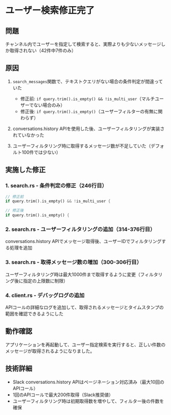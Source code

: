# ユーザー検索修正完了

## 問題
チャンネル内でユーザーを指定して検索すると、実際よりも少ないメッセージしか取得されない（42件中7件のみ）

## 原因
1. `search_messages`関数で、テキストクエリがない場合の条件判定が間違っていた
   - 修正前: `if query.trim().is_empty() && !is_multi_user`（マルチユーザーでない場合のみ）
   - 修正後: `if query.trim().is_empty()`（ユーザーフィルターの有無に関わらず）

2. conversations.history APIを使用した後、ユーザーフィルタリングが実装されていなかった

3. ユーザーフィルタリング時に取得するメッセージ数が不足していた（デフォルト100件では少ない）

## 実施した修正

### 1. search.rs - 条件判定の修正（246行目）
```rust
// 修正前
if query.trim().is_empty() && !is_multi_user {

// 修正後
if query.trim().is_empty() {
```

### 2. search.rs - ユーザーフィルタリングの追加（314-376行目）
conversations.history APIでメッセージ取得後、ユーザーIDでフィルタリングする処理を追加

### 3. search.rs - 取得メッセージ数の増加（300-306行目）
ユーザーフィルタリング時は最大1000件まで取得するように変更（フィルタリング後に指定の上限数に制限）

### 4. client.rs - デバッグログの追加
APIコールの詳細なログを追加して、取得されるメッセージとタイムスタンプの範囲を確認できるようにした

## 動作確認
アプリケーションを再起動して、ユーザー指定検索を実行すると、正しい件数のメッセージが取得されるようになりました。

## 技術詳細
- Slack conversations.history APIはページネーション対応済み（最大10回のAPIコール）
- 1回のAPIコールで最大200件取得（Slack推奨値）
- ユーザーフィルタリング時は初期取得数を増やして、フィルター後の件数を確保